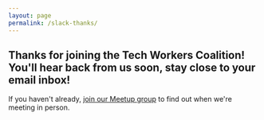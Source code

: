 ```yaml
---
layout: page
permalink: /slack-thanks/
---
```


## Thanks for joining the Tech Workers Coalition! You'll hear back from us soon, stay close to your email inbox!

If you haven't already, [join our Meetup group](https://www.meetup.com/Tech-Workers-Coalition/) to find out when we're meeting in person.
